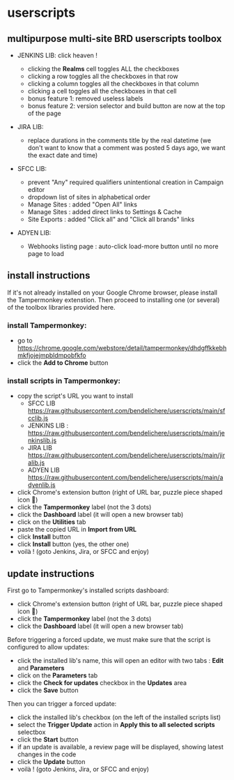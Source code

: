 # userscripts
## multipurpose multi-site BRD userscripts toolbox

- JENKINS LIB: click heaven !
  - clicking the **Realms** cell toggles ALL the checkboxes 
  - clicking a row toggles all the checkboxes in that row
  - clicking a column toggles all the checkboxes in that column
  - clicking a cell toggles all the checkboxes in that cell
  - bonus feature 1: removed useless labels
  - bonus feature 2: version selector and build button are now at the top of the page

- JIRA LIB:
  - replace durations in the comments title by the real datetime (we don't want to know that a comment was posted 5 days ago, we want the exact date and time)

- SFCC LIB:
  - prevent "Any" required qualifiers unintentional creation in Campaign editor
  - dropdown list of sites in alphabetical order 
  - Manage Sites : added "Open All" links
  - Manage Sites : added direct links to Settings & Cache
  - Site Exports : added "Click all" and "Click all brands" links

- ADYEN LIB:
  - Webhooks listing page : auto-click load-more button until no more page to load

## install instructions

If it's not already installed on your Google Chrome browser, please install the Tampermonkey extenstion.
Then proceed to installing one (or several) of the toolbox libraries provided here.

### install Tampermonkey:
- go to https://chrome.google.com/webstore/detail/tampermonkey/dhdgffkkebhmkfjojejmpbldmpobfkfo
- click the **Add to Chrome** button

### install scripts in Tampermonkey:
- copy the script's URL you want to install
  - SFCC LIB https://raw.githubusercontent.com/bendelichere/userscripts/main/sfcclib.js
  - JENKINS LIB : https://raw.githubusercontent.com/bendelichere/userscripts/main/jenkinslib.js
  - JIRA LIB https://raw.githubusercontent.com/bendelichere/userscripts/main/jiralib.js
  - ADYEN LIB https://raw.githubusercontent.com/bendelichere/userscripts/main/adyenlib.js
- click Chrome's extension button (right of URL bar, puzzle piece shaped icon 🧩)
- click the **Tampermonkey** label (not the 3 dots)
- click the **Dashboard** label (it will open a new browser tab)
- click on the **Utilities** tab
- paste the copied URL in **Import from URL**
- click **Install** button
- click **Install** button (yes, the other one)
- voilà ! (goto Jenkins, Jira, or SFCC and enjoy)

## update instructions
First go to Tampermonkey's installed scripts dashboard:
- click Chrome's extension button (right of URL bar, puzzle piece shaped icon 🧩)
- click the **Tampermonkey** label (not the 3 dots)
- click the **Dashboard** label (it will open a new browser tab)

Before triggering a forced update, we must make sure that the script is configured to allow updates:
- click the installed lib's name, this will open an editor with two tabs : **Edit** and **Parameters**
- click on the **Parameters** tab
- click the **Check for updates** checkbox in the **Updates** area
- click the **Save** button

Then you can trigger a forced update:
- click the installed lib's checkbox (on the left of the installed scripts list)
- select the **Trigger Update** action in **Apply this to all selected scripts** selectbox
- click the **Start** button
- if an update is available, a review page will be displayed, showing latest changes in the code
- click the **Update** button
- voilà ! (goto Jenkins, Jira, or SFCC and enjoy)

